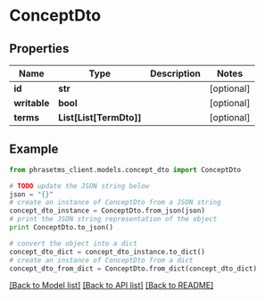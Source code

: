 # ConceptDto

## Properties

| Name         | Type                    | Description | Notes      |
| ------------ | ----------------------- | ----------- | ---------- |
| **id**       | **str**                 |             | [optional] |
| **writable** | **bool**                |             | [optional] |
| **terms**    | **List[List[TermDto]]** |             | [optional] |

## Example

```python
from phrasetms_client.models.concept_dto import ConceptDto

# TODO update the JSON string below
json = "{}"
# create an instance of ConceptDto from a JSON string
concept_dto_instance = ConceptDto.from_json(json)
# print the JSON string representation of the object
print ConceptDto.to_json()

# convert the object into a dict
concept_dto_dict = concept_dto_instance.to_dict()
# create an instance of ConceptDto from a dict
concept_dto_from_dict = ConceptDto.from_dict(concept_dto_dict)
```

[[Back to Model list]](../README.md#documentation-for-models) [[Back to API list]](../README.md#documentation-for-api-endpoints) [[Back to README]](../README.md)
